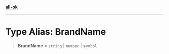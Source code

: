 [**all-ok**](../README.md)

***

# Type Alias: BrandName

> **BrandName** = `string` \| `number` \| `symbol`
